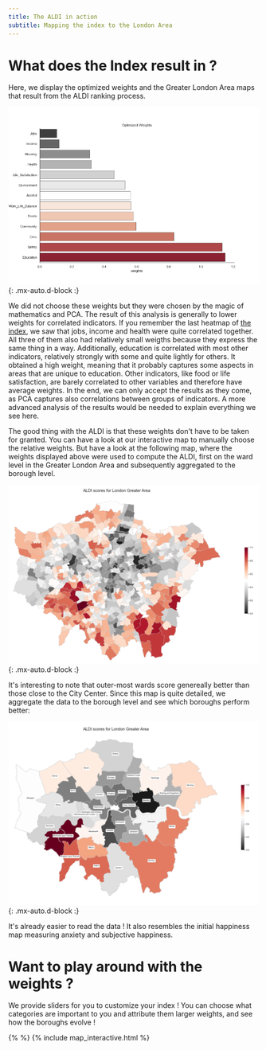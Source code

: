 ```yaml
---
title: The ALDI in action 
subtitle: Mapping the index to the London Area
---
```


# What does the Index result in ? 

Here, we display the optimized weights and the Greater London Area maps that result from the ALDI ranking process. 

![weights](./assets/img/weigths.png){: .mx-auto.d-block :}

We did not choose these weights but they were chosen by the magic of mathematics and PCA. The result of this analysis is generally to lower weights for correlated indicators. If you remember the last heatmap of [the index](https://charlyneburki.github.io/The-ALDI/aldi/), we saw that jobs, income and health were quite correlated together. All three of them also had relatively small weigths because they express the same thing in a way. Additionally, education is correlated with most other indicators, relatively strongly with some and quite lightly for others. It obtained a high weight, meaning that it probably captures some aspects in areas that are unique to education. Other indicators, like food or life satisfaction, are barely correlated to other variables and therefore have average weights. In the end, we can only accept the results as they come, as PCA captures also correlations between groups of indicators. A more advanced analysis of the results would be needed to explain everything we see here.

The good thing with the ALDI is that these weights don't have to be taken for granted. You can have a look at our interactive map to manually choose the relative weights. But have a look at the following map, where the weights displayed above were used to compute the ALDI, first on the ward level in the Greater London Area and subsequently aggregated to the borough level.


![ward map](./assets/img/ALDI_ward_map.png){: .mx-auto.d-block :}

It's interesting to note that outer-most wards score genereally better than those close to the City Center. Since this map is quite detailed, we aggregate the data to the borough level and see which boroughs perform better: 

![borough map](./assets/img/ALDI_borough_map.png){: .mx-auto.d-block :}

It's already easier to read the data ! It also resembles the initial happiness map measuring anxiety and subjective happiness.

# Want to play around with the weights ?

We provide sliders for you to customize your index ! You can choose what categories are important to you and attribute them larger weights, and see how the boroughs evolve !

{% <!DOCTYPE HTML>%}
{%  include map_interactive.html  %}

